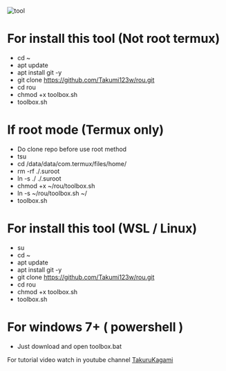 ![tool](https://github.com/Takumi123x/rou/assets/135448368/c6218bd6-f420-4cc9-b5a4-c563c97ee982)

# For install this tool (Not root termux)
- cd ~
- apt update
- apt install git -y
- git clone https://github.com/Takumi123w/rou.git
- cd rou
- chmod +x toolbox.sh
- toolbox.sh

# If root mode (Termux only)
- Do clone repo before use root method
- tsu
- cd /data/data/com.termux/files/home/
- rm -rf ./.suroot
- ln -s ./ ./.suroot
- chmod +x ~/rou/toolbox.sh
- ln -s ~/rou/toolbox.sh ~/
- toolbox.sh

# For install this tool (WSL / Linux)
- su
- cd ~
- apt update
- apt install git -y
- git clone https://github.com/Takumi123w/rou.git
- cd rou
- chmod +x toolbox.sh
- toolbox.sh

# For windows 7+ ( powershell )
- Just download and open toolbox.bat

For tutorial video watch in youtube channel [TakuruKagami](https://m.youtube.com/@TakuruKagami)
